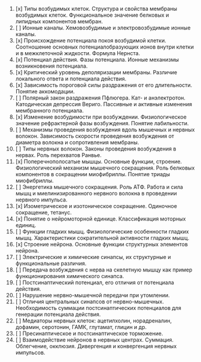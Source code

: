 
1. [x] Типы возбудимых клеток. Структура и свойства мембраны возбудимых клеток. Функциональное значение белковых и липидных компонентов мембран.
2. [ ] Ионные каналы. Хемовозбудимые и электровозбудимые ионные каналы.
3. [x] Происхождение потенциала покоя возбудимой клетки. Соотношение основных потенциалобразующих ионов внутри клетки и в межклеточной жидкости. Формула Нернста.
4. [x] Потенциал действия. Фазы потенциала. Ионные механизмы возникновения потенциала.
5. [x] Критический уровень деполяризации мембраны. Различие локального ответа и потенциала действия.
6. [x] Зависимость пороговой силы раздражения от его длительности. Понятие аккомодации.
7. [ ] Полярный закон раздражения Пфлюгера. Кат- и анэлектротон. Катодическая депрессия Вериго. Пассивные и активные изменения мембранного потенциала.
8. [x] Изменение возбудимости при возбуждении. Физиологическое значение рефрактерной фазы возбуждения. Понятие лабильности.
9. [ ] Механизмы проведения возбуждения вдоль мышечных и нервных волокон. Зависимость скорости проведения возбуждения от диаметра волокна и сопротивления мембраны.
10. [ ] Типы нервных волокон. Законы проведения возбуждения в нервах. Роль перехватов Ранвье.
11. [x] Поперечнополосатые мышцы. Основные функции, строение. Физиологический механизм мышечного сокращения. Роль белковых компонентов в сокращении миофибриллы. Понятие триады миофибриллы.
12. [ ] Энергетика мышечного сокращения. Роль АТФ. Работа и сила мышц и миелинизированного нервного волокна в проведении нервного импульса.
13. [x] Изометрическое и изотоническое сокращение. Одиночное сокращение, тетанус. 
14. [x] Понятие о нейромоторной единице. Классификация моторных единиц.
15. [ ] Функции гладких мышц. Физиологические особенности гладких мышц. Характеристики сократительной активности гладких мышц.
16. [x] Строение нейрона. Основные функции структурных элементов нейрона.
17. [ ] Электрические и химические синапсы, их структурные и функциональные различия.
18. [ ] Передача возбуждения с нерва на скелетную мышцу как пример функционирования химического синапса.
19. [ ] Постсинаптический потенциал, его отличия от потенциала действия. 
20. [ ] Нарушение нервно-мышечной передачи при утомлении.
21. [ ] Отличия центральных синапсов от нервно-мышечных. Необходимость суммации постсинаптических потенциалов для генерации потенциала действия.
22. [ ] Медиаторы нервных клеток: ацетилхолин, норадреналин, дофамин, серотонин, ГАМК, глутамат, глицин и др.
23. [ ] Пресинаптическое и постсинаптическое торможение.
24. [ ] Взаимодействие нейронов в нервных центрах. Суммация. Облегчение, окклюзия. Дивергенция и конвергенция нервных импульсов.